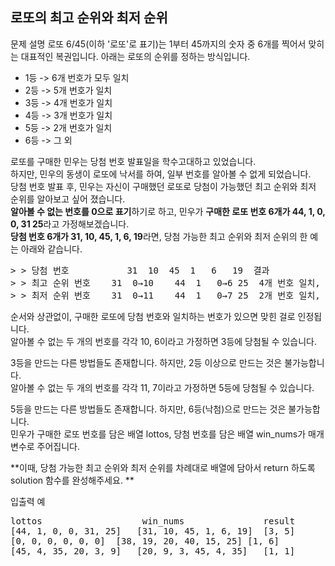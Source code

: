로또의 최고 순위와 최저 순위
-----

문제 설명
로또 6/45(이하 '로또'로 표기)는 1부터 45까지의 숫자 중 6개를 찍어서 맞히는 대표적인 복권입니다.   아래는 로또의 순위를 정하는 방식입니다. 

- 1등 ->	6개 번호가 모두 일치
- 2등 ->	5개 번호가 일치
- 3등 ->	4개 번호가 일치
- 4등 ->	3개 번호가 일치
- 5등 ->	2개 번호가 일치
- 6등 ->	그 외

로또를 구매한 민우는 당첨 번호 발표일을 학수고대하고 있었습니다.  
하지만, 민우의 동생이 로또에 낙서를 하여, 일부 번호를 알아볼 수 없게 되었습니다.  
당첨 번호 발표 후, 민우는 자신이 구매했던 로또로 당첨이 가능했던 최고 순위와 최저 순위를 알아보고 싶어 졌습니다.  
**알아볼 수 없는 번호를 0으로 표기**하기로 하고, 민우가 **구매한 로또 번호 6개가 44, 1, 0, 0, 31 25**라고 가정해보겠습니다.   
**당첨 번호 6개가 31, 10, 45, 1, 6, 19**라면, 당첨 가능한 최고 순위와 최저 순위의 한 예는 아래와 같습니다.  


<pre>
> > 당첨 번호           31	10	45	1	6	19	결과
> > 최고 순위 번호	31	0→10	44	1	0→6	25	4개 번호 일치, 3등
> > 최저 순위 번호	31	0→11	44	1	0→7	25	2개 번호 일치, 5등
</pre>

순서와 상관없이, 구매한 로또에 당첨 번호와 일치하는 번호가 있으면 맞힌 걸로 인정됩니다.  
알아볼 수 없는 두 개의 번호를 각각 10, 6이라고 가정하면 3등에 당첨될 수 있습니다.  
  
3등을 만드는 다른 방법들도 존재합니다. 하지만, 2등 이상으로 만드는 것은 불가능합니다.  
알아볼 수 없는 두 개의 번호를 각각 11, 7이라고 가정하면 5등에 당첨될 수 있습니다.  
  
5등을 만드는 다른 방법들도 존재합니다. 하지만, 6등(낙첨)으로 만드는 것은 불가능합니다.  
민우가 구매한 로또 번호를 담은 배열 lottos, 당첨 번호를 담은 배열 win_nums가 매개변수로 주어집니다.   
  
**이때, 당첨 가능한 최고 순위와 최저 순위를 차례대로 배열에 담아서 return 하도록 solution 함수를 완성해주세요.  **

입출력 예
<pre>
lottos	                 win_nums            	result
[44, 1, 0, 0, 31, 25]	[31, 10, 45, 1, 6, 19]	[3, 5]
[0, 0, 0, 0, 0, 0]	[38, 19, 20, 40, 15, 25] [1, 6]
[45, 4, 35, 20, 3, 9]	[20, 9, 3, 45, 4, 35]	[1, 1]
</pre>
